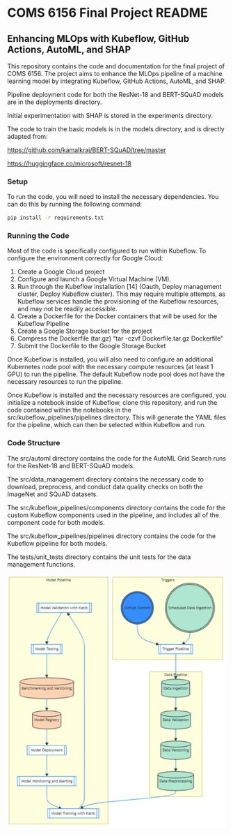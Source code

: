 # COMS 6156 Final Project README

## Enhancing MLOps with Kubeflow, GitHub Actions, AutoML, and SHAP

This repository contains the code and documentation for the final project of COMS 6156. The project aims to enhance the MLOps pipeline of a machine learning model by integrating Kubeflow, GitHub Actions, AutoML, and SHAP.

Pipeline deployment code for both the ResNet-18 and BERT-SQuAD models are in the deployments directory.

Initial experimentation with SHAP is stored in the experiments directory.

The code to train the basic models is in the models directory, and is directly adapted from:

https://github.com/kamalkraj/BERT-SQuAD/tree/master

https://huggingface.co/microsoft/resnet-18

### Setup

To run the code, you will need to install the necessary dependencies. You can do this by running the following command:

```bash
pip install -r requirements.txt
```

### Running the Code

Most of the code is specifically configured to run within Kubeflow. To configure the environment correctly for Google Cloud:

1. Create a Google Cloud project
2. Configure and launch a Google Virtual Machine (VM). 
3. Run through the Kubeflow installation [14] (Oauth, Deploy management cluster, Deploy Kubeflow cluster). This may require multiple attempts, as Kubeflow services handle the provisioning of the Kubeflow resources, and may not be readily accessible.
3. Create a Dockerfile for the Docker containers that will be used for the Kubeflow Pipeline 
4. Create a Google Storage bucket for the project
5. Compress the Dockerfile (tar.gz)
“tar -czvf Dockerfile.tar.gz Dockerfile”
6. Submit the Dockerfile to the Google Storage Bucket

Once Kubeflow is installed, you will also need to configure an additional Kubernetes node pool with the necessary compute resources (at least 1 GPU) to run the pipeline. The default Kubeflow node pool does not have the necessary resources to run the pipeline.

Once Kubeflow is installed and the necessary resources are configured, you initialize a notebook inside of Kubeflow, clone this repository, and run the code contained within the notebooks in the src/kubeflow_pipelines/pipelines directory. This will generate the YAML files for the pipeline, which can then be selected within Kubeflow and run.

### Code Structure

The src/automl directory contains the code for the AutoML Grid Search runs for the ResNet-18 and BERT-SQuAD models.

The src/data_management directory contains the necessary code to download, preprocess, and conduct data quality checks on both the ImageNet and SQuAD datasets.

The src/kubeflow_pipelines/components directory contains the code for the custom Kubeflow components used in the pipeline, and includes all of the component code for both models.

The src/kubeflow_pipelines/pipelines directory contains the code for the Kubeflow pipeline for both models.

The tests/unit_tests directory contains the unit tests for the data management functions.

![Pipeline](project-overview.png)